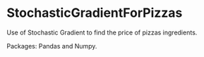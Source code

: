 # StochasticGradientForPizzas
Use of Stochastic Gradient to find the price of pizzas ingredients.

Packages: Pandas and Numpy.
